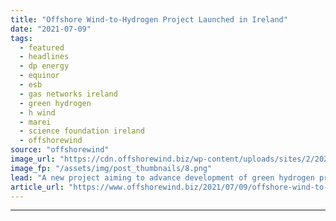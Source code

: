 ```yaml
---
title: "Offshore Wind-to-Hydrogen Project Launched in Ireland"
date: "2021-07-09"
tags: 
  - featured
  - headlines
  - dp energy
  - equinor
  - esb
  - gas networks ireland
  - green hydrogen
  - h wind
  - marei
  - science foundation ireland
  - offshorewind
source: "offshorewind"
image_url: "https://cdn.offshorewind.biz/wp-content/uploads/sites/2/2021/07/08154003/MaREI_H-Wind.png"
image_fp: "/assets/img/post_thumbnails/8.png"
lead: "A new project aiming to advance development of green hydrogen production powered by offshore"
article_url: "https://www.offshorewind.biz/2021/07/09/offshore-wind-to-hydrogen-project-launched-in-ireland/"
---
```


---
